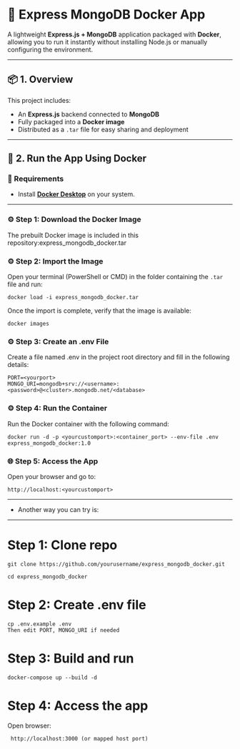 # 🚀 Express MongoDB Docker App

A lightweight **Express.js + MongoDB** application packaged with **Docker**, allowing you to run it instantly without installing Node.js or manually configuring the environment.

---

## 📦 1. Overview

This project includes:
- An **Express.js** backend connected to **MongoDB**
- Fully packaged into a **Docker image**
- Distributed as a `.tar` file for easy sharing and deployment

---

## 🐳 2. Run the App Using Docker

### 🧩 Requirements
- Install **[Docker Desktop](https://www.docker.com/products/docker-desktop/)** on your system.

---

### ⚙️ Step 1: Download the Docker Image

The prebuilt Docker image is included in this repository:express_mongodb_docker.tar
### ⚙️ Step 2: Import the Image

Open your terminal (PowerShell or CMD) in the folder containing the `.tar` file and run:

```
docker load -i express_mongodb_docker.tar
```
Once the import is complete, verify that the image is available:
```
docker images
```
### ⚙️ Step 3: Create an .env File

Create a file named .env in the project root directory and fill in the following details:
```
PORT=<yourport>
MONGO_URI=mongodb+srv://<username>:<password>@<cluster>.mongodb.net/<database>
```
### ⚙️ Step 4: Run the Container

Run the Docker container with the following command:
```
docker run -d -p <yourcustomport>:<container_port> --env-file .env express_mongodb_docker:1.0
```
### 🌐 Step 5: Access the App
Open your browser and go to: 
```
http://localhost:<yourcustomport>
```

---
- Another way you can try is:
---

# Step 1: Clone repo
```
git clone https://github.com/yourusername/express_mongodb_docker.git

cd express_mongodb_docker
```
# Step 2: Create .env file
```
cp .env.example .env
Then edit PORT, MONGO_URI if needed
```
# Step 3: Build and run
```
docker-compose up --build -d
```
# Step 4: Access the app
Open browser:
```
 http://localhost:3000 (or mapped host port)
```
